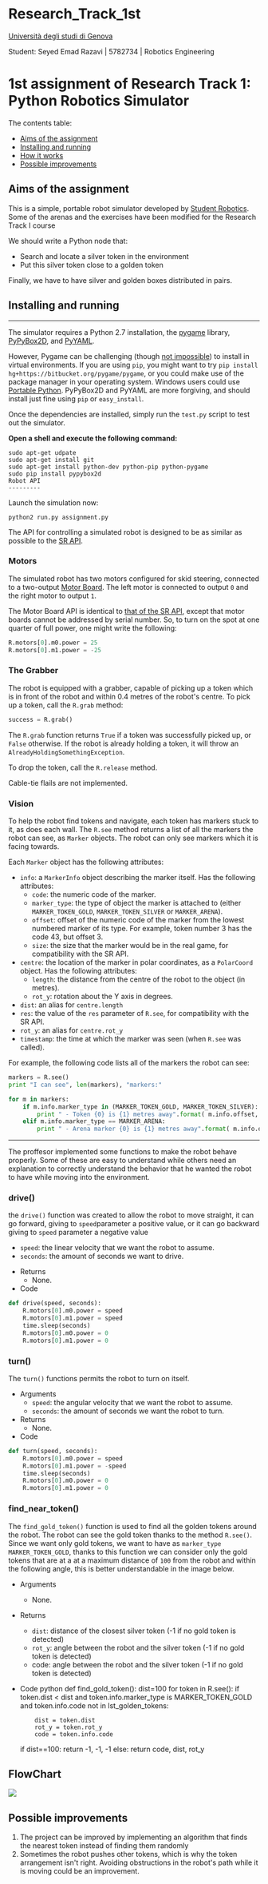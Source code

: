 # Research_Track_1st
[Università degli studi di Genova](https://unige.it/en/ "University of Genoa")

Student: Seyed Emad Razavi | 5782734 | Robotics Engineering 

1st assignment of Research Track 1: Python Robotics Simulator
================================
The contents table:

- [Aims of the assignment](#aims-of-the-assignment)
- [Installing and running](#installing-and-running)
- [How it works](#how-it-works)
- [Possible improvements](#possible-improvements)


## Aims of the assignment


This is a simple, portable robot simulator developed by [Student Robotics](https://studentrobotics.org).
Some of the arenas and the exercises have been modified for the Research Track I course

We should write a Python node that:
- Search and locate a silver token in the environment
- Put this silver token close to a golden token

Finally, we have to have silver and golden boxes distributed in pairs.


## Installing and running
----------------------

The simulator requires a Python 2.7 installation, the [pygame](http://pygame.org/) library, [PyPyBox2D](https://pypi.python.org/pypi/pypybox2d/2.1-r331), and [PyYAML](https://pypi.python.org/pypi/PyYAML/).

 However, Pygame can be challenging (though [not impossible](http://askubuntu.com/q/312767)) to install in virtual environments. If you are using `pip`, you might want to try `pip install hg+https://bitbucket.org/pygame/pygame`, or you could make use of the package manager in your operating system. Windows users could use [Portable Python](http://portablepython.com/). PyPyBox2D and PyYAML are more forgiving, and should install just fine using `pip` or `easy_install`.

Once the dependencies are installed, simply run the `test.py` script to test out the simulator.

**Open a shell and execute the following command:**
```shell
sudo apt-get udpate
sudo apt-get install git
sudo apt-get install python-dev python-pip python-pygame
sudo pip install pypybox2d
Robot API
---------
```

Launch the simulation now:
```shell
python2 run.py assignment.py
```

The API for controlling a simulated robot is designed to be as similar as possible to the [SR API][sr-api].

### Motors ###

The simulated robot has two motors configured for skid steering, connected to a two-output [Motor Board](https://studentrobotics.org/docs/kit/motor_board). The left motor is connected to output `0` and the right motor to output `1`.

The Motor Board API is identical to [that of the SR API](https://studentrobotics.org/docs/programming/sr/motors/), except that motor boards cannot be addressed by serial number. So, to turn on the spot at one quarter of full power, one might write the following:

```python
R.motors[0].m0.power = 25
R.motors[0].m1.power = -25
```

### The Grabber ###

The robot is equipped with a grabber, capable of picking up a token which is in front of the robot and within 0.4 metres of the robot's centre. To pick up a token, call the `R.grab` method:

```python
success = R.grab()
```

The `R.grab` function returns `True` if a token was successfully picked up, or `False` otherwise. If the robot is already holding a token, it will throw an `AlreadyHoldingSomethingException`.

To drop the token, call the `R.release` method.

Cable-tie flails are not implemented.

### Vision ###

To help the robot find tokens and navigate, each token has markers stuck to it, as does each wall. The `R.see` method returns a list of all the markers the robot can see, as `Marker` objects. The robot can only see markers which it is facing towards.

Each `Marker` object has the following attributes:

* `info`: a `MarkerInfo` object describing the marker itself. Has the following attributes:
  * `code`: the numeric code of the marker.
  * `marker_type`: the type of object the marker is attached to (either `MARKER_TOKEN_GOLD`, `MARKER_TOKEN_SILVER` or `MARKER_ARENA`).
  * `offset`: offset of the numeric code of the marker from the lowest numbered marker of its type. For example, token number 3 has the code 43, but offset 3.
  * `size`: the size that the marker would be in the real game, for compatibility with the SR API.
* `centre`: the location of the marker in polar coordinates, as a `PolarCoord` object. Has the following attributes:
  * `length`: the distance from the centre of the robot to the object (in metres).
  * `rot_y`: rotation about the Y axis in degrees.
* `dist`: an alias for `centre.length`
* `res`: the value of the `res` parameter of `R.see`, for compatibility with the SR API.
* `rot_y`: an alias for `centre.rot_y`
* `timestamp`: the time at which the marker was seen (when `R.see` was called).

For example, the following code lists all of the markers the robot can see:

```python
markers = R.see()
print "I can see", len(markers), "markers:"

for m in markers:
    if m.info.marker_type in (MARKER_TOKEN_GOLD, MARKER_TOKEN_SILVER):
        print " - Token {0} is {1} metres away".format( m.info.offset, m.dist )
    elif m.info.marker_type == MARKER_ARENA:
        print " - Arena marker {0} is {1} metres away".format( m.info.offset, m.dist )
```

[sr-api]: https://studentrobotics.org/docs/programming/sr/


---------

The proffesor  implemented some functions to make the robot behave properly. Some of these are easy to understand while others need an explanation to correctly understand the behavior that he wanted the robot to have
while moving into the environment.

### drive() ###

the `drive()`  function was created to allow the robot to move straight, it can go forward, giving to `speed`parameter a positive value, or it can go backward giving to `speed` parameter a negative value

  - `speed`: the linear velocity that we want the robot to assume.
  - `seconds`: the amount of seconds we want to drive.
* Returns
  - None.
* Code
```python
def drive(speed, seconds):
    R.motors[0].m0.power = speed
    R.motors[0].m1.power = speed
    time.sleep(seconds)
    R.motors[0].m0.power = 0
    R.motors[0].m1.power = 0
```

### turn() ###

The `turn()` functions permits the robot to turn on itself.

* Arguments 
  - `speed`: the angular velocity that we want the robot to assume.
  - `seconds`: the amount of seconds we want the robot to turn.
* Returns
  - None.
* Code
```python
def turn(speed, seconds):
    R.motors[0].m0.power = speed
    R.motors[0].m1.power = -speed
    time.sleep(seconds)
    R.motors[0].m0.power = 0
    R.motors[0].m1.power = 0
```

### find_near_token() ###

The `find_gold_token()` function is used to find all the golden tokens around the robot. The robot can see the gold token thanks to the method `R.see()`. Since we want only gold tokens, we want to
have as `marker_type` `MARKER_TOKEN_GOLD`, thanks to this function we can consider only the gold tokens that are at a at a maximum distance of `100` from the robot and within the following angle, this is better understandable in the image below.

                                                   
* Arguments 
  - None.
* Returns
  - `dist`: distance of the closest silver token (-1 if no gold token is detected)
  - `rot_y`: angle between the robot and the silver token (-1 if no gold token is detected)
  - code: angle between the robot and the silver token (-1 if no gold token is detected)
* Code
python
def find_gold_token():
  dist=100
  for token in R.see():
      if token.dist < dist and token.info.marker_type is MARKER_TOKEN_GOLD and token.info.code not in lst_golden_tokens:
          
          dist = token.dist
          rot_y = token.rot_y
          code = token.info.code
  if dist==100:
      return -1, -1, -1
  else:
      return code, dist, rot_y

## FlowChart
![](/sr/flowchart.png)
## Possible improvements

1. The project can be improved by implementing an algorithm that finds the nearest token instead of finding them randomly
2. Sometimes the robot pushes other tokens, which is why the token arrangement isn't right. Avoiding obstructions in the robot's path while it is moving could be an improvement.

